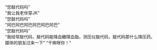 “您敲代码吗”  
"我让我老伴穿JK"  
“您敲代码吗”  
"阿巴阿巴阿巴阿巴阿巴阿巴”  
“您敲代码吗”  
“我经常敲代码，敲代码能降血糖降血脂，测压仪敲代码，敲代码那什么降压药。  媒体的朋友过来一下”
“干嘛呀你！”  
<!---
oooooooConnor/oooooooConnor is a ✨ special ✨ repository because its `README.md` (this file) appears on your GitHub profile.
You can click the Preview link to take a look at your changes.
--->
